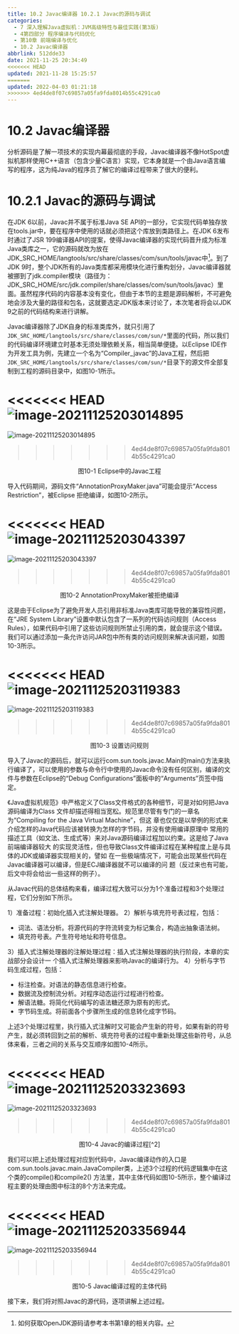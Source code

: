 ```yaml
---
title: 10.2 Javac编译器 10.2.1 Javac的源码与调试
categories: 
  - 7 深入理解Java虛拟机：JVM高级特性与最佳实践(第3版)
  - 4第四部分 程序编译与代码优化
  - 第10章 前端编译与优化
  - 10.2 Javac编译器
abbrlink: 512dde33
date: 2021-11-25 20:34:49
<<<<<<< HEAD
updated: 2021-11-28 15:25:57
=======
updated: 2022-04-03 01:21:18
>>>>>>> 4ed4de8f07c69857a05fa9fda8014b55c4291ca0
---
```

# 10.2 Javac编译器
分析源码是了解一项技术的实现内幕最彻底的手段，Javac编译器不像HotSpot虚拟机那样使用C++语言（包含少量C语言）实现，它本身就是一个由Java语言编写的程序，这为纯Java的程序员了解它的编译过程带来了很大的便利。

# 10.2.1 Javac的源码与调试
在JDK 6以前，Javac并不属于标准Java SE API的一部分，它实现代码单独存放在tools.jar中，要在程序中使用的话就必须把这个库放到类路径上。在JDK 6发布时通过了JSR 199编译器API的提案，使得Javac编译器的实现代码晋升成为标准Java类库之一，它的源码就改为放在JDK_SRC_HOME/langtools/src/share/classes/com/sun/tools/javac中[^1]。到了JDK 9时，整个JDK所有的Java类库都采用模块化进行重构划分，Javac编译器就被挪到了jdk.compiler模块（路径为： JDK_SRC_HOME/src/jdk.compiler/share/classes/com/sun/tools/javac）里面。虽然程序代码的内容基本没有变化，但由于本节的主题是源码解析，不可避免地会涉及大量的路径和包名，这就要选定JDK版本来讨论了，本次笔者将会以JDK 9之前的代码结构来进行讲解。

Javac编译器除了JDK自身的标准类库外，就只引用了`JDK_SRC_HOME/langtools/src/share/classes/com/sun/*`里面的代码，所以我们的代码编译环境建立时基本无须处理依赖关系，相当简单便捷。以Eclipse IDE作为开发工具为例，先建立一个名为“Compiler_javac”的Java工程，然后把`JDK_SRC_HOME/langtools/src/share/classes/com/sun/*`目录下的源文件全部复制到工程的源码目录中，如图10-1所示。

<<<<<<< HEAD
![image-20211125203014895](https://raw.githubusercontent.com/lanlan2017/images/master/Blog/Sum/20211125203015.png)
=======
![image-20211125203014895](https://gitee.com/XiaoLan223/images/raw/master/Blog/Sum/20211125203015.png)
>>>>>>> 4ed4de8f07c69857a05fa9fda8014b55c4291ca0

<center>图10-1 Eclipse中的Javac工程</center>

导入代码期间，源码文件“AnnotationProxyMaker.java”可能会提示“Access Restriction”，被Eclipse 拒绝编译，如图10-2所示。

<<<<<<< HEAD
![image-20211125203043397](https://raw.githubusercontent.com/lanlan2017/images/master/Blog/Sum/20211125203043.png)
=======
![image-20211125203043397](https://gitee.com/XiaoLan223/images/raw/master/Blog/Sum/20211125203043.png)
>>>>>>> 4ed4de8f07c69857a05fa9fda8014b55c4291ca0

<center>图10-2 AnnotationProxyMaker被拒绝编译</center>

这是由于Eclipse为了避免开发人员引用非标准Java类库可能导致的兼容性问题，在“JRE System Library”设置中默认包含了一系列的代码访问规则（Access Rules），如果代码中引用了这些访问规则所禁止引用的类，就会提示这个错误。我们可以通过添加一条允许访问JAR包中所有类的访问规则来解决该问题，如图10-3所示。

<<<<<<< HEAD
![image-20211125203119383](https://raw.githubusercontent.com/lanlan2017/images/master/Blog/Sum/20211125203119.png)
=======
![image-20211125203119383](https://gitee.com/XiaoLan223/images/raw/master/Blog/Sum/20211125203119.png)
>>>>>>> 4ed4de8f07c69857a05fa9fda8014b55c4291ca0

<center>图10-3 设置访问规则</center>

导入了Javac的源码后，就可以运行com.sun.tools.javac.Main的main()方法来执行编译了，可以使用的参数与命令行中使用的Javac命令没有任何区别，编译的文件与参数在Eclipse的“Debug Configurations”面板中的“Arguments”页签中指定。

《Java虚拟机规范》中严格定义了Class文件格式的各种细节，可是对如何把Java源码编译为Class 文件却描述得相当宽松。规范里尽管有专门的一章名为“Compiling for the Java Virtual Machine”，但这 章也仅仅是以举例的形式来介绍怎样的Java代码应该被转换为怎样的字节码，并没有使用编译原理中 常用的描述工具（如文法、生成式等）来对Java源码编译过程加以约束。这是给了Java前端编译器较大 的实现灵活性，但也导致Class文件编译过程在某种程度上是与具体的JDK或编译器实现相关的，譬如 在一些极端情况下，可能会出现某些代码在Javac编译器可以编译，但是ECJ编译器就不可以编译的问 题（反过来也有可能，后文中将会给出一些这样的例子）。

从Javac代码的总体结构来看，编译过程大致可以分为1个准备过程和3个处理过程，它们分别如下所示。

1）准备过程：初始化插入式注解处理器。 
2）解析与填充符号表过程，包括：
- 词法、语法分析。将源代码的字符流转变为标记集合，构造出抽象语法树。
- 填充符号表。产生符号地址和符号信息。

3）插入式注解处理器的注解处理过程：插入式注解处理器的执行阶段，本章的实战部分会设计一 个插入式注解处理器来影响Javac的编译行为。 
4）分析与字节码生成过程，包括：
- 标注检查。对语法的静态信息进行检查。
- 数据流及控制流分析。对程序动态运行过程进行检查。
- 解语法糖。将简化代码编写的语法糖还原为原有的形式。
- 字节码生成。将前面各个步骤所生成的信息转化成字节码。

上述3个处理过程里，执行插入式注解时又可能会产生新的符号，如果有新的符号产生，就必须转回到之前的解析、填充符号表的过程中重新处理这些新符号，从总体来看，三者之间的关系与交互顺序如图10-4所示。

<<<<<<< HEAD
![image-20211125203323693](https://raw.githubusercontent.com/lanlan2017/images/master/Blog/Sum/20211125203323.png)
=======
![image-20211125203323693](https://gitee.com/XiaoLan223/images/raw/master/Blog/Sum/20211125203323.png)
>>>>>>> 4ed4de8f07c69857a05fa9fda8014b55c4291ca0

<center>图10-4 Javac的编译过程[^2]</center>

我们可以把上述处理过程对应到代码中，Javac编译动作的入口是com.sun.tools.javac.main.JavaCompiler类，上述3个过程的代码逻辑集中在这个类的compile()和compile2() 方法里，其中主体代码如图10-5所示，整个编译过程主要的处理由图中标注的8个方法来完成。

<<<<<<< HEAD
![image-20211125203356944](https://raw.githubusercontent.com/lanlan2017/images/master/Blog/Sum/20211125203357.png)
=======
![image-20211125203356944](https://gitee.com/XiaoLan223/images/raw/master/Blog/Sum/20211125203357.png)
>>>>>>> 4ed4de8f07c69857a05fa9fda8014b55c4291ca0

<center>图10-5 Javac编译过程的主体代码</center>

接下来，我们将对照Javac的源代码，逐项讲解上述过程。

[^1]: 如何获取OpenJDK源码请参考本书第1章的相关内容。 
[^2]: 图片来源：http://openjdk.java.net/groups/compiler/doc/compilation-overview/index.html，笔者做了汉化 处理。
